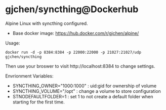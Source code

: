# gjchen/syncthing@Dockerhub
Alpine Linux with syncthing configured.
* Base docker image: https://hub.docker.com/r/gjchen/alpine/

Usage:
```
docker run -d -p 8384:8384 -p 22000:22000 -p 21027:21027/udp gjchen/syncthing
```

Then use your broswer to visit http://localhost:8384 to change settings.

Envrionment Variables:
* SYNCTHING_OWNER="1000:1000" : uid:gid for ownership of volume
* SYNCTHING_VOLUME="/opt" : change a volume to store configuration
* STNODEFAULTFOLDER=1 : set 1 to not create a default folder when starting for the first time.

